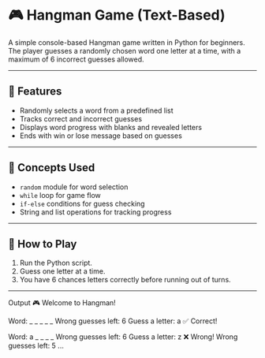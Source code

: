 # 🎮 Hangman Game (Text-Based)

A simple console-based Hangman game written in Python for beginners. The player guesses a randomly chosen word one letter at a time, with a maximum of 6 incorrect guesses allowed.

---

## 🚀 Features

- Randomly selects a word from a predefined list
- Tracks correct and incorrect guesses
- Displays word progress with blanks and revealed letters
- Ends with win or lose message based on guesses

---

## 🧠 Concepts Used

- `random` module for word selection
- `while` loop for game flow
- `if-else` conditions for guess checking
- String and list operations for tracking progress

---

## 📝 How to Play

1. Run the Python script.
2. Guess one letter at a time.
3. You have 6 chances 
 letters correctly before running out of turns.
---

Output
🎮 Welcome to Hangman!

Word: _ _ _ _ _
Wrong guesses left: 6
Guess a letter: a
✅ Correct!

Word: a _ _ _ _
Wrong guesses left: 6
Guess a letter: z
❌ Wrong!
Wrong guesses left: 5
...

